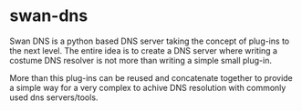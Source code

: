 # swan-dns

Swan DNS is a python based DNS server taking the concept of plug-ins to the next level.
The entire idea is to create a DNS server where writing a costume DNS resolver is not more than writing a simple small plug-in.

More than this plug-ins can be reused and concatenate together to provide a simple way for a very complex to achive DNS resolution
with commonly used dns servers/tools.

